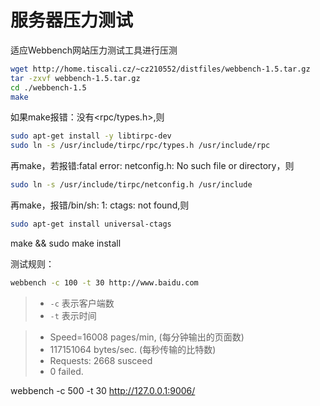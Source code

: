 服务器压力测试
===============
适应Webbench网站压力测试工具进行压测


``` sh
wget http://home.tiscali.cz/~cz210552/distfiles/webbench-1.5.tar.gz
tar -zxvf webbench-1.5.tar.gz
cd ./webbench-1.5
make
```
如果make报错：没有<rpc/types.h>,则
```sh
sudo apt-get install -y libtirpc-dev
sudo ln -s /usr/include/tirpc/rpc/types.h /usr/include/rpc
```
再make，若报错:fatal error: netconfig.h: No such file or directory，则
```sh
sudo ln -s /usr/include/tirpc/netconfig.h /usr/include
```
再make，报错/bin/sh: 1: ctags: not found,则
```sh
sudo apt-get install universal-ctags
```
make && sudo make install


测试规则：
```sh
webbench -c 100 -t 30 http://www.baidu.com
```
> * `-c` 表示客户端数
> * `-t` 表示时间

> * Speed=16008 pages/min, (每分钟输出的页面数)
> * 117151064 bytes/sec.   (每秒传输的比特数)
> * Requests: 2668 susceed
> * 0 failed.

webbench -c 500 -t 30  http://127.0.0.1:9006/